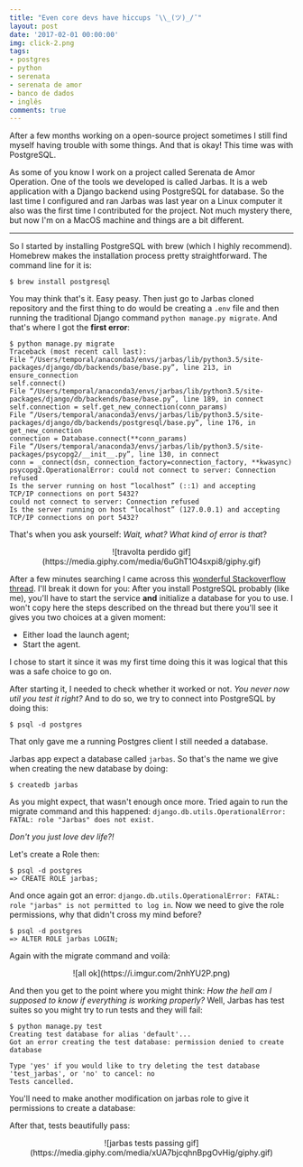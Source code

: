 ```yaml
---
title: "Even core devs have hiccups ¯\\_(ツ)_/¯"
layout: post
date: '2017-02-01 00:00:00'
img: click-2.png
tags:
- postgres
- python
- serenata
- serenata de amor
- banco de dados
- inglês
comments: true
---
```


After a few months working on a open-source project sometimes I still find myself having trouble with some things. And that is okay! This time was with PostgreSQL.

As some of you know I work on a project called Serenata de Amor Operation. One of the tools we developed is called Jarbas. It is a web application with a Django backend using PostgreSQL for database. So the last time I configured and ran Jarbas was last year on a Linux computer it also was the first time I contributed for the project. Not much mystery there, but now I'm on a MacOS machine and things are a bit different.

---

So I started by installing PostgreSQL with brew (which I highly recommend). Homebrew makes the installation process pretty straightforward. The command line for it is:

```console
$ brew install postgresql
```

You may think that's it. Easy peasy. Then just go to Jarbas cloned repository and the first thing to do would be creating a `.env` file and then running the traditional Django command `python manage.py migrate`. And that's where I got the **first error**:

```
$ python manage.py migrate
Traceback (most recent call last):
File “/Users/temporal/anaconda3/envs/jarbas/lib/python3.5/site-packages/django/db/backends/base/base.py”, line 213, in ensure_connection
self.connect()
File “/Users/temporal/anaconda3/envs/jarbas/lib/python3.5/site-packages/django/db/backends/base/base.py”, line 189, in connect
self.connection = self.get_new_connection(conn_params)
File “/Users/temporal/anaconda3/envs/jarbas/lib/python3.5/site-packages/django/db/backends/postgresql/base.py”, line 176, in get_new_connection
connection = Database.connect(**conn_params)
File “/Users/temporal/anaconda3/envs/jarbas/lib/python3.5/site-packages/psycopg2/__init__.py”, line 130, in connect
conn = _connect(dsn, connection_factory=connection_factory, **kwasync)
psycopg2.OperationalError: could not connect to server: Connection refused
Is the server running on host “localhost” (::1) and accepting
TCP/IP connections on port 5432?
could not connect to server: Connection refused
Is the server running on host “localhost” (127.0.0.1) and accepting
TCP/IP connections on port 5432?
```

That's when you ask yourself: _Wait, what? What kind of error is that_?

<center>
![travolta perdido gif](https://media.giphy.com/media/6uGhT1O4sxpi8/giphy.gif)
</center>

After a few minutes searching I came across this [wonderful Stackoverflow thread](https://stackoverflow.com/a/28249245). I'll break it down for you: After you install PostgreSQL probably (like me), you'll have to start the service **and** initialize a database for you to use. I won't copy here the steps described on the thread but there you'll see it gives you two choices at a given moment:

 - Either load the launch agent;
 - Start the agent.

I chose to start it since it was my first time doing this it was logical that this was a safe choice to go on.

After starting it, I needed to check whether it worked or not. _You never now util you test it right?_ And to do so, we try to connect into PostgreSQL by doing this:

```console
$ psql -d postgres
```

That only gave me a running Postgres client I still needed a database.

Jarbas app expect a database called `jarbas`. So that's the name we give when creating the new database by doing:

```console
$ createdb jarbas
```

As you might expect, that wasn't enough once more. Tried again to run the migrate command and this happened: `django.db.utils.OperationalError: FATAL: role "Jarbas" does not exist.`

_Don't you just love dev life?!_

Let's create a Role then:

```
$ psql -d postgres
=> CREATE ROLE jarbas;
```

And once again got an error: `django.db.utils.OperationalError: FATAL: role "jarbas" is not permitted to log in`. Now we need to give the role permissions, why that didn't cross my mind before?

```
$ psql -d postgres
=> ALTER ROLE jarbas LOGIN;
```

Again with the migrate command and voilà:

<center>
![all ok](https://i.imgur.com/2nhYU2P.png)
</center>

And then you get to the point where you might think: _How the hell am I supposed to know if everything is working properly?_ Well, Jarbas has test suites so you might try to run tests and they will fail:

```
$ python manage.py test                                         
Creating test database for alias 'default'...
Got an error creating the test database: permission denied to create database

Type 'yes' if you would like to try deleting the test database 'test_jarbas', or 'no' to cancel: no
Tests cancelled.
```

You'll need to make another modification on jarbas role to give it permissions to create a database:

After that, tests beautifully pass:

<center>
![jarbas tests passing gif](https://media.giphy.com/media/xUA7bjcqhnBpgOvHig/giphy.gif)
</center>

